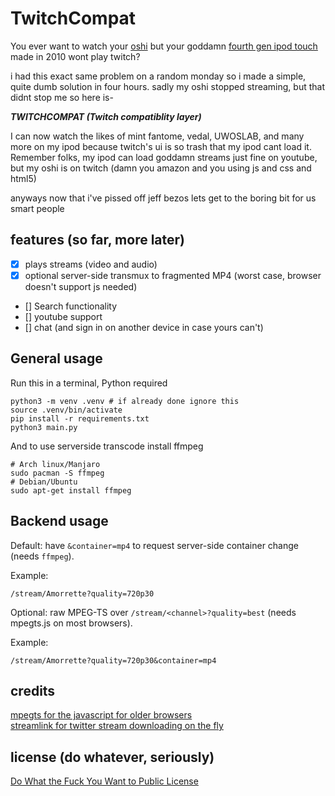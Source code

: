 # TwitchCompat 

You ever want to watch your [oshi](https://twitch.tv/Amorrette) but your goddamn [fourth gen ipod touch](https://en.wikipedia.org/wiki/IPod_Touch_(4th_generation)) made in 2010 wont play twitch?

i had this exact same problem on a random monday so i made a simple, quite dumb solution in four hours. sadly my oshi stopped streaming, but that didnt stop me so here is-

***TWITCHCOMPAT (Twitch compatiblity layer)***

I can now watch the likes of mint fantome, vedal, UWOSLAB, and many more on my ipod because twitch's ui is so trash that my ipod cant load it. Remember folks, my ipod can load goddamn streams just fine on youtube, but my oshi is on twitch (damn you amazon and you using js and css and html5)

anyways now that i've pissed off jeff bezos lets get to the boring bit for us smart people

## features (so far, more later)

- [x] plays streams (video and audio)  
- [x] optional server-side transmux to fragmented MP4 (worst case, browser doesn't support js needed) 
- [] Search functionality  
- [] youtube support  
- [] chat (and sign in on another device in case yours can't)  
 

## General usage
Run this in a terminal, Python required

```
python3 -m venv .venv # if already done ignore this
source .venv/bin/activate 
pip install -r requirements.txt
python3 main.py
```
And to use serverside transcode install ffmpeg

```
# Arch linux/Manjaro
sudo pacman -S ffmpeg
# Debian/Ubuntu
sudo apt-get install ffmpeg
```

## Backend usage

Default: have `&container=mp4` to request server-side container change (needs `ffmpeg`).

Example:
```
/stream/Amorrette?quality=720p30
```


Optional: raw MPEG-TS over `/stream/<channel>?quality=best` (needs mpegts.js on most browsers).  

Example:
```
/stream/Amorrette?quality=720p30&container=mp4
```

## credits

[mpegts for the javascript for older browsers](https://www.npmjs.com/package/mpegts.js/v/latest)  
[streamlink for twitter stream downloading on the fly](https://github.com/streamlink/streamlink)

## license (do whatever, seriously)
[Do What the Fuck You Want to Public License](https://www.wtfpl.net)